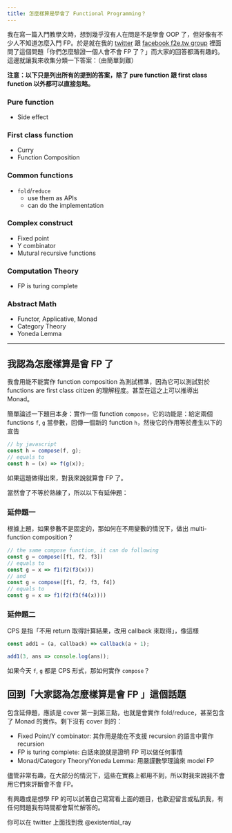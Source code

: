 ```yaml
---
title: 怎麼樣算是學會了 Functional Programming？
---
```


我在寫一篇入門教學文時，想到幾乎沒有人在問是不是學會 OOP 了，但好像有不少人不知道怎麼入門 FP。於是就在我的 [twitter](https://twitter.com/existential_ray/status/1419793240472100864) 跟 [facebook f2e.tw group](https://www.facebook.com/groups/f2e.tw/posts/4098364913534176/) 裡面問了這個問題「你們怎麼驗證一個人會不會 FP 了？」而大家的回答都滿有趣的。這邊就讓我來收集分類一下答案：（由簡單到難）

**注意：以下只是列出所有的提到的答案，除了 pure function 跟 first class function 以外都可以直接忽略。**

### Pure function

- Side effect

### First class function

- Curry
- Function Composition

### Common functions

- `fold`/`reduce`
    - use them as APIs
    - can do the implementation

### Complex construct

- Fixed point
- Y combinator
- Mutural recursive functions

### Computation Theory

- FP is turing complete

### Abstract Math

- Functor, Applicative, Monad
- Category Theory
- Yoneda Lemma

-----

## 我認為怎麼樣算是會 FP 了

我會用能不能實作 function composition 為測試標準，因為它可以測試對於 functions are first class citizen 的理解程度。甚至在這之上可以推導出 Monad。

簡單論述一下題目本身：實作一個 function `compose`，它的功能是：給定兩個 functions `f`, `g` 當參數，回傳一個新的 function `h`，然後它的作用等於產生以下的宣告

```javascript
// by javascript
const h = compose(f, g);
// equals to
const h = (x) => f(g(x));
```

如果這題做得出來，對我來說就算會 FP 了。

當然會了不等於熟練了，所以以下有延伸題：

### 延伸題一

根據上題，如果參數不是固定的，那如何在不用變數的情況下，做出 multi-function composition？

```javascript
// the same compose function, it can do following
const g = compose([f1, f2, f3])
// equals to
const g = x => f1(f2(f3(x)))
// and
const g = compose([f1, f2, f3, f4])
// equals to
const g = x => f1(f2(f3(f4(x))))
```

### 延伸題二

CPS 是指「不用 return 取得計算結果，改用 callback 來取得」，像這樣

```javascript
const add1 = (a, callback) => callback(a + 1);

add1(3, ans => console.log(ans));
```

如果今天 `f`, `g` 都是 CPS 形式，那如何實作 `compose`？

## 回到「大家認為怎麼樣算是會 FP 」這個話題

包含延伸題，應該是 cover 第一到第三點，也就是會實作 fold/reduce，甚至包含了 Monad 的實作。剩下沒有 cover 到的：

- Fixed Point/Y combinator: 其作用是能在不支援 recursion 的語言中實作 recursion
- FP is turing complete: 白話來說就是證明 FP 可以做任何事情
- Monad/Category Theory/Yoneda Lemma: 用嚴謹數學理論來 model FP

儘管非常有趣，在大部分的情況下，這些在實務上都用不到，所以對我來說我不會用它們來評斷會不會 FP。

有興趣或是想學 FP 的可以試著自己寫寫看上面的題目，也歡迎留言或私訊我，有任何問題我有時間都會幫忙解答的。

你可以在 twitter 上面找到我 @existential_ray
